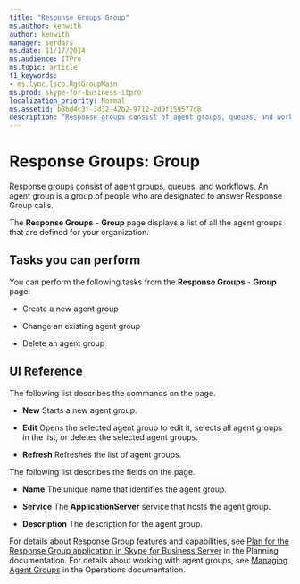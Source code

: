 ```yaml
---
title: "Response Groups Group"
ms.author: kenwith
author: kenwith
manager: serdars
ms.date: 11/17/2014
ms.audience: ITPro
ms.topic: article
f1_keywords:
- ms.lync.lscp.RgsGroupMain
ms.prod: skype-for-business-itpro
localization_priority: Normal
ms.assetid: b8bd4c3f-3d32-42b2-9712-2d0f159577d8
description: "Response groups consist of agent groups, queues, and workflows. An agent group is a group of people who are designated to answer Response Group calls."
---
```


# Response Groups: Group
 
Response groups consist of agent groups, queues, and workflows. An agent group is a group of people who are designated to answer Response Group calls. 
  
The **Response Groups** - **Group** page displays a list of all the agent groups that are defined for your organization.
  
## Tasks you can perform

You can perform the following tasks from the **Response Groups** - **Group** page:
  
- Create a new agent group
    
- Change an existing agent group
    
- Delete an agent group
    
## UI Reference

The following list describes the commands on the page.
  
- **New** Starts a new agent group.
    
- **Edit** Opens the selected agent group to edit it, selects all agent groups in the list, or deletes the selected agent groups.
    
- **Refresh** Refreshes the list of agent groups.
    
The following list describes the fields on the page.
  
- **Name** The unique name that identifies the agent group.
    
- **Service** The **ApplicationServer** service that hosts the agent group.
    
- **Description** The description for the agent group.
    
For details about Response Group features and capabilities, see [Plan for the Response Group application in Skype for Business Server](../../../plan-your-deployment/enterprise-voice-solution/response-group.md) in the Planning documentation. For details about working with agent groups, see [Managing Agent Groups](http://technet.microsoft.com/library/36084cdc-38f1-4c45-922f-f81c7e86210c.aspx) in the Operations documentation.
  

